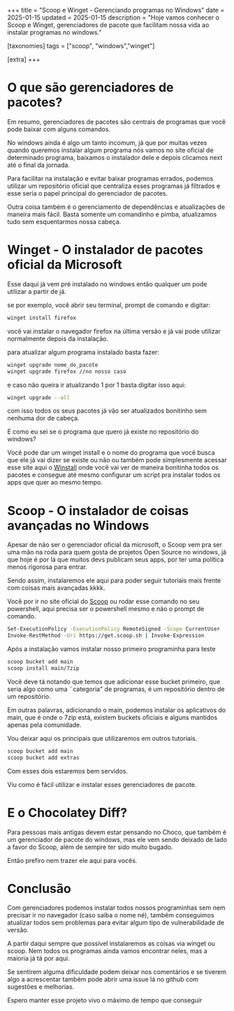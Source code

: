 +++
title = "Scoop e Winget - Gerenciando programas no Windows"
date = 2025-01-15
updated = 2025-01-15
description = "Hoje vamos conhecer o Scoop e Winget, gerenciadores de pacote que facilitam nossa vida ao instalar programas no windows."

[taxonomies]
tags = ["scoop", "windows","winget"]

[extra]
+++
# O que são gerenciadores de pacotes?
Em resumo, gerenciadores de pacotes são centrais de programas que você pode baixar com alguns comandos.

No windows ainda é algo um tanto incomum, já que por muitas vezes quando queremos instalar algum programa nós vamos no site oficial de determinado programa, baixamos o instalador dele e depois clicamos next até o final da jornada.

Para facilitar na instalação e evitar baixar programas errados, podemos utilizar um repositório oficial que centraliza esses programas já filtrados e esse seria o papel principal do gerenciador de pacotes.

Outra coisa também é o gerenciamento de dependências e atualizações de maneira mais fácil. Basta somente um comandinho e pimba, atualizamos tudo sem esquentarmos nossa cabeça.

# Winget - O instalador de pacotes oficial da Microsoft

Esse daqui já vem pré instalado no windows então qualquer um pode utilizar a partir de já.

se por exemplo, você abrir seu terminal, prompt de comando e digitar:

```sh
winget install firefox
```
você vai instalar o navegador firefox na última versão e já vai pode utilizar normalmente depois da instalação.

para atualizar algum programa instalado basta fazer:

```sh
winget upgrade nome_do_pacote
winget upgrade firefox //no nosso caso
```

e caso não queira ir atualizando 1 por 1 basta digitar isso aqui:

```sh
winget upgrade --all
```

com isso todos os seus pacotes já vão ser atualizados bonitinho sem nenhuma dor de cabeça.

E como eu sei se o programa que quero já existe no repositório do windows?

Você pode dar um winget install e o nome do programa que você busca que ele já vai dizer se existe ou não ou também pode simplesmente acessar esse site aqui o [Winstall](https://winstall.app/)  onde você vai ver de maneira bonitinha todos os pacotes e consegue até mesmo configurar um script pra instalar todos os apps que quer ao mesmo tempo.

# Scoop - O instalador de coisas avançadas no Windows

Apesar de não ser o gerenciador oficial da microsoft, o Scoop vem pra ser uma mão na roda para quem gosta de projetos Open Source no windows, já que hoje é por lá que muitos devs publicam seus apps, por ter uma política menos rigorosa para entrar.

Sendo assim, instalaremos ele aqui para poder seguir tutoriais mais frente com coisas mais avançadas kkkk.

Você por ir no site oficial do [Scoop](https://scoop.sh/#/) ou rodar esse comando no seu powershell, aqui precisa ser o powershell mesmo e não o prompt de comando.

```sh
Set-ExecutionPolicy -ExecutionPolicy RemoteSigned -Scope CurrentUser
Invoke-RestMethod -Uri https://get.scoop.sh | Invoke-Expression
```

Após a instalação vamos instalar nosso primeiro programinha para teste

```sh
scoop bucket add main
scoop install main/7zip
```
Você deve tá notando que temos que adicionar esse bucket primeiro, que seria algo como uma ¨categoria" de programas, é um repositório dentro de um repositório.

Em outras palavras, adicionando o main, podemos instalar os aplicativos do main, que é onde o 7zip está, existem buckets oficiais e alguns mantidos apenas pela comunidade.

Vou deixar aqui os principais que utilizaremos em outros tutoriais.

```sh
scoop bucket add main
scoop bucket add extras
```
Com esses dois estaremos bem servidos.

Viu como é fácil utilizar e instalar esses gerenciadores de pacote.

# E o Chocolatey Diff?
Para pessoas mais antigas devem estar pensando no Choco, que também é um gerenciador de pacote do windows, mas ele vem sendo deixado de lado a favor do Scoop, além de sempre ter sido muito bugado.

Então prefiro nem trazer ele aqui para vocês.

# Conclusão
Com gerenciadores podemos instalar todos nossos programinhas sem nem precisar ir no navegador (caso saiba o nome né), também conseguimos atualizar todos sem problemas para evitar algum tipo de vulnerabilidade de versão.

A partir daqui sempre que possível instalaremos as coisas via winget ou scoop. Nem todos os programas ainda vamos encontrar neles, mas a maioria já tá por aqui.

Se sentirem alguma dificuldade podem deixar nos comentários e se tiverem algo a acrescentar também pode abrir uma issue lá no github com sugestões e melhorias.

Espero manter esse projeto vivo o máximo de tempo que conseguir
